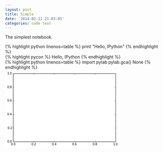 ```yaml
---
layout: post
title: Simple
date: '2014-02-11 21:03:05'
categories: code test
---
```


The simplest notebook.

<div class="cell">
{% highlight python linenos=table %}
print "Hello, IPython"
{% endhighlight %}

<div class="output">
{% highlight pycon %}
Hello, IPython
{% endhighlight %}
</div>
</div>
<div class="cell">
{% highlight python linenos=table %}
import pylab
pylab.gca()
None
{% endhighlight %}

<div class="output">
<!--  ![png]({{ site.baseurl }}{{ site.url }}/assets/output_3_0.png) -->
<img src="data:image/png;base64,iVBORw0KGgoAAAANSUhEUgAAAXcAAAEACAYAAABI5zaHAAAABHNCSVQICAgIfAhkiAAAAAlwSFlz
AAALEgAACxIB0t1+/AAAEIxJREFUeJzt3W9Ilff/x/HXiXNuRET/HJLnHLA8Bz1iamBZRHHaCF1j
3qhu2K1mIiJEtFsbdSPtRsvujbxj0B/WShpbYDA7QdFpUDmjoqBamNR2PDCZK3EsKDtdvxv7fXVm
HY96PNZ7zwcIXpyP1/XeB3nu6vwpl+M4jgAApsya6QEAAOlH3AHAIOIOAAYRdwAwiLgDgEHEHQAM
Gjfu27dvV3Z2tpYtW/bWNTt37lQwGFRJSYlu3bqV1gEBABM3btxramoUiUTe+nhHR4cePnyo7u5u
HT58WA0NDWkdEAAwcePGfe3atVqwYMFbHz979qy2bdsmSSovL9fAwID6+vrSNyEAYMKm/Jx7PB6X
3+8fPvb5fOrt7Z3qaQEAU5CWF1Rf/xsMXC5XOk4LAJgk91RP4PV6FYvFho97e3vl9XrHrAsEAurp
6Znq5QDgPyUvL08PHz6c8M9N+c69qqpK33zzjSSps7NT8+fPV3Z29ph1PT09chyHL8fR3r17Z3yG
d+WLvWAv2IvkX5O9KR73zn3r1q26fPmy+vv75ff71dTUpKGhIUlSfX29Nm7cqI6ODgUCAc2ZM0fH
jh2b1CAAgPQZN+5tbW3jnqSlpSUtwwAA0oNPqM6AcDg80yO8M9iLEezFCPZi6lyO42TkH+twuVzK
0KUAwIzJtpM7dwAwiLgDgEHEHQAMIu4AYBBxBwCDiDsAGETcAcAg4g4ABhF3ADCIuAOAQcQdAAwi
7gBgEHEHAIOIOwAYRNwBwCDiDgAGEXcAMIi4A4BBxB0ADCLuAGAQcQcAg4g7ABhE3AHAIOIOAAYR
dwAwiLgDgEHEHQAMIu4AYBBxBwCDiDsAGETcAcAg4g4ABhF3ADCIuAOAQePGPRKJqKCgQMFgUM3N
zWMe7+/vV2VlpUpLS1VUVKTjx49Px5wAgAlwOY7jvO3BRCKh/Px8XbhwQV6vVytWrFBbW5tCodDw
msbGRj1//lxfffWV+vv7lZ+fr76+Prnd7tEXcrmU5FIAgDeYbDuT3rl3dXUpEAgoNzdXHo9H1dXV
am9vH7Vm8eLFGhwclCQNDg5q0aJFY8IOAMispBWOx+Py+/3Dxz6fTz///POoNXV1dfrwww+Vk5Oj
v/76S9999930TAoASFnSuLtcrnFPsH//fpWWlioajaqnp0cbNmzQ7du3NXfu3DFrGxsbh78Ph8MK
h8MTHhgALItGo4pGo1M+T9K4e71exWKx4eNYLCafzzdqzdWrV7Vnzx5JUl5enpYsWaIHDx6orKxs
zPn+HXcAwFiv3/g2NTVN6jxJn3MvKytTd3e3Hj9+rBcvXuj06dOqqqoataagoEAXLlyQJPX19enB
gwdaunTppIYBAKRH0jt3t9utlpYWVVRUKJFIqLa2VqFQSK2trZKk+vp67d69WzU1NSopKdGrV690
8OBBLVy4MCPDAwDeLOlbIdN6Id4KCQATNi1vhQQAvJ+IOwAYRNwBwCDiDgAGEXcAMIi4A4BBxB0A
DCLuAGAQcQcAg4g7ABhE3AHAIOIOAAYRdwAwiLgDgEHEHQAMIu4AYBBxBwCDiDsAGETcAcAg4g4A
BhF3ADCIuAOAQcQdAAwi7gBgEHEHAIOIOwAYRNwBwCDiDgAGEXcAMIi4A4BBxB0ADCLuAGAQcQcA
g4g7ABhE3AHAoHHjHolEVFBQoGAwqObm5jeuiUajWr58uYqKihQOh9M9IwBgglyO4zhvezCRSCg/
P18XLlyQ1+vVihUr1NbWplAoNLxmYGBAa9as0fnz5+Xz+dTf36+srKyxF3K5lORSAIA3mGw7k965
d3V1KRAIKDc3Vx6PR9XV1Wpvbx+15tSpU9q8ebN8Pp8kvTHsAIDMShr3eDwuv98/fOzz+RSPx0et
6e7u1pMnT7R+/XqVlZXpxIkT0zMpACBl7mQPulyucU8wNDSkmzdv6uLFi3r27JlWr16tVatWKRgM
pm1IAMDEJI271+tVLBYbPo7FYsNPv/yP3+9XVlaWZs+erdmzZ2vdunW6ffv2G+Pe2Ng4/H04HObF
VwB4TTQaVTQanfJ5kr6g+vLlS+Xn5+vixYvKycnRypUrx7yg+ssvv2jHjh06f/68nj9/rvLycp0+
fVqFhYWjL8QLqgAwYZNtZ9I7d7fbrZaWFlVUVCiRSKi2tlahUEitra2SpPr6ehUUFKiyslLFxcWa
NWuW6urqxoQdAJBZSe/c03oh7twBYMKm5a2QAID3E3EHAIOIOwAYRNwBwCDiDgAGEXcAMIi4A4BB
xB0ADCLuAGAQcQcAg4g7ABhE3AHAIOIOAAYRdwAwiLgDgEHEHQAMIu4AYBBxBwCDiDsAGETcAcAg
4g4ABhF3ADCIuAOAQcQdAAwi7gBgEHEHAIOIOwAYRNwBwCDiDgAGEXcAMIi4A4BBxB0ADCLuAGAQ
cQcAg4g7ABhE3AHAoHHjHolEVFBQoGAwqObm5reuu379utxut86cOZPWAQEAE5c07olEQjt27FAk
EtG9e/fU1tam+/fvv3HdF198ocrKSjmOM23DAgBSkzTuXV1dCgQCys3NlcfjUXV1tdrb28esO3To
kLZs2aIPPvhg2gYFAKQuadzj8bj8fv/wsc/nUzweH7Omvb1dDQ0NkiSXyzUNYwIAJiJp3FMJ9a5d
u3TgwAG5XC45jsPTMgDwDnAne9Dr9SoWiw0fx2Ix+Xy+UWtu3Lih6upqSVJ/f7/OnTsnj8ejqqqq
MedrbGwc/j4cDiscDk9hdACwJxqNKhqNTvk8LifJrfbLly+Vn5+vixcvKicnRytXrlRbW5tCodAb
19fU1OjTTz/Vpk2bxl7o/+/sAQCpm2w7k965u91utbS0qKKiQolEQrW1tQqFQmptbZUk1dfXT25a
AMC0SnrnntYLcecOABM22XbyCVUAMIi4A4BBxB0ADCLuAGAQcQcAg4g7ABhE3AHAIOIOAAYRdwAw
iLgDgEHEHQAMIu4AYBBxBwCDiDsAGETcAcAg4g4ABhF3ADCIuAOAQcQdAAwi7gBgEHEHAIOIOwAY
RNwBwCDiDgAGEXcAMIi4A4BBxB0ADCLuAGAQcQcAg4g7ABhE3AHAIOIOAAYRdwAwiLgDgEHEHQAM
Iu4AYFBKcY9EIiooKFAwGFRzc/OYx0+ePKmSkhIVFxdrzZo1unPnTtoHBQCkzuU4jpNsQSKRUH5+
vi5cuCCv16sVK1aora1NoVBoeM21a9dUWFioefPmKRKJqLGxUZ2dnaMv5HJpnEsBAF4z2XaOe+fe
1dWlQCCg3NxceTweVVdXq729fdSa1atXa968eZKk8vJy9fb2TngQAED6jBv3eDwuv98/fOzz+RSP
x9+6/siRI9q4cWN6pgMATIp7vAUulyvlk126dElHjx7VlStX3vh4Y2Pj8PfhcFjhcDjlcwPAf0E0
GlU0Gp3yecaNu9frVSwWGz6OxWLy+Xxj1t25c0d1dXWKRCJasGDBG8/177gDAMZ6/ca3qalpUucZ
92mZsrIydXd36/Hjx3rx4oVOnz6tqqqqUWt+++03bdq0Sd9++60CgcCkBgEApM+4d+5ut1stLS2q
qKhQIpFQbW2tQqGQWltbJUn19fXat2+fnj59qoaGBkmSx+NRV1fX9E4OAHircd8KmbYL8VZIAJiw
aXsrJADg/UPcAcAg4g4ABhF3ADCIuAOAQcQdAAwi7gBgEHEHAIOIOwAYRNwBwCDiDgAGEXcAMIi4
A4BBxB0ADCLuAGAQcQcAg4g7ABhE3AHAIOIOAAYRdwAwiLgDgEHEHQAMIu4AYBBxBwCDiDsAGETc
AcAg4g4ABhF3ADCIuAOAQcQdAAwi7gBgEHEHAIOIOwAYRNwBwCDiDgAGjRv3SCSigoICBYNBNTc3
v3HNzp07FQwGVVJSolu3bqV9SADAxCSNeyKR0I4dOxSJRHTv3j21tbXp/v37o9Z0dHTo4cOH6u7u
1uHDh9XQ0DCtA1sQjUZneoR3Bnsxgr0YwV5MXdK4d3V1KRAIKDc3Vx6PR9XV1Wpvbx+15uzZs9q2
bZskqby8XAMDA+rr65u+iQ3gF3cEezGCvRjBXkxd0rjH43H5/f7hY5/Pp3g8Pu6a3t7eNI8JAJiI
pHF3uVwpncRxnEn9HABgeriTPej1ehWLxYaPY7GYfD5f0jW9vb3yer1jzpWXl0f0/6WpqWmmR3hn
sBcj2IsR7MU/8vLyJvVzSeNeVlam7u5uPX78WDk5OTp9+rTa2tpGramqqlJLS4uqq6vV2dmp+fPn
Kzs7e8y5Hj58OKkBAQATlzTubrdbLS0tqqioUCKRUG1trUKhkFpbWyVJ9fX12rhxozo6OhQIBDRn
zhwdO3YsI4MDAN7O5bz+hDkA4L2X9k+o8qGnEePtxcmTJ1VSUqLi4mKtWbNGd+7cmYEpMyOV3wtJ
un79utxut86cOZPB6TInlX2IRqNavny5ioqKFA6HMztgBo23F/39/aqsrFRpaamKiop0/PjxzA+Z
Idu3b1d2draWLVv21jUT7qaTRi9fvnTy8vKcR48eOS9evHBKSkqce/fujVrz448/Oh9//LHjOI7T
2dnplJeXp3OEd0Yqe3H16lVnYGDAcRzHOXfu3H96L/63bv369c4nn3zifP/99zMw6fRKZR+ePn3q
FBYWOrFYzHEcx/njjz9mYtRpl8pe7N271/nyyy8dx/lnHxYuXOgMDQ3NxLjT7qeffnJu3rzpFBUV
vfHxyXQzrXfufOhpRCp7sXr1as2bN0/SP3th9fMBqeyFJB06dEhbtmzRBx98MANTTr9U9uHUqVPa
vHnz8LvSsrKyZmLUaZfKXixevFiDg4OSpMHBQS1atEhud9KXCd9ba9eu1YIFC976+GS6mda486Gn
Eansxb8dOXJEGzduzMRoGZfq70V7e/vwX19h8W2zqexDd3e3njx5ovXr16usrEwnTpzI9JgZkcpe
1NXV6e7du8rJyVFJSYm+/vrrTI/5zphMN9P6v0E+9DRiIv9Nly5d0tGjR3XlypVpnGjmpLIXu3bt
0oEDB+RyueQ4zpjfEQtS2YehoSHdvHlTFy9e1LNnz7R69WqtWrVKwWAwAxNmTip7sX//fpWWlioa
jaqnp0cbNmzQ7du3NXfu3AxM+O6ZaDfTGvd0fujpfZfKXkjSnTt3VFdXp0gkkvSPZe+zVPbixo0b
qq6ulvTPC2nnzp2Tx+NRVVVVRmedTqnsg9/vV1ZWlmbPnq3Zs2dr3bp1un37trm4p7IXV69e1Z49
eyT980GeJUuW6MGDByorK8vorO+CSXUzba8IOI4zNDTkLF261Hn06JHz/PnzcV9QvXbtmtkXEVPZ
i19//dXJy8tzrl27NkNTZkYqe/Fvn332mfPDDz9kcMLMSGUf7t+/73z00UfOy5cvnb///tspKipy
7t69O0MTT59U9uLzzz93GhsbHcdxnN9//93xer3On3/+ORPjZsSjR49SekE11W6m9c6dDz2NSGUv
9u3bp6dPnw4/z+zxeNTV1TWTY0+LVPbivyCVfSgoKFBlZaWKi4s1a9Ys1dXVqbCwcIYnT79U9mL3
7t2qqalRSUmJXr16pYMHD2rhwoUzPPn02Lp1qy5fvqz+/n75/X41NTVpaGhI0uS7yYeYAMAg/pk9
ADCIuAOAQcQdAAwi7gBgEHEHAIOIOwAYRNwBwCDiDgAG/R9h/b4XlfACjQAAAABJRU5ErkJggg==
">
</div>
</div>